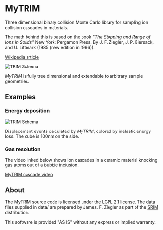 MyTRIM
======

Three dimensional binary collision Monte Carlo library for sampling ion
collision cascades in materials.

The math behind this is based on the book
*"The Stopping and Range of Ions in Solids"* New York: Pergamon Press.
By J. F. Ziegler, J. P. Biersack, and U. Littmark (1985 (new edition in 1996)).

[Wikipedia article](https://en.wikipedia.org/wiki/Stopping_and_Range_of_Ions_in_Matter)

![TRIM Schema](http://idaholab.github.io/img/mytrim/trims_hor.png)

*MyTRIM* is fully tree dimensional and extendable to arbitrary sample geometries.

Examples
-----

### Energy deposition
![TRIM Schema](http://idaholab.github.io/img/mytrim/trim.png)

Displacement events calculated by *MyTRIM*, colored by inelastic energy loss. The cube is 100nm on the side.

### Gas resolution

The video linked below shows ion cascades in a ceramic material knocking gas atoms out of a bubble inclusion.

[MyTRIM cascade video](http://idaholab.github.io/img/mytrim/3dtrim.mp4)

About
----

The MyTRIM source code is licensed under the LGPL 2.1 license.
The data files supplied in data/ are prepared by James. F. Ziegler as part of the
[SRIM](http://www.srim.org) distribution.

This software is provided "AS IS" without any express or implied warranty.
